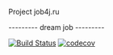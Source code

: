 Project job4j.ru 

--------- dream job ---------

[![Build Status](https://travis-ci.org/IgorNoroc/job4j_dreamjob.svg?branch=master)](https://travis-ci.org/IgorNoroc/job4j_dreamjob)
[![codecov](https://codecov.io/gh/IgorNoroc/job4j_dreamjob/branch/master/graph/badge.svg)](https://codecov.io/gh/IgorNoroc/job4j_dreamjob)
